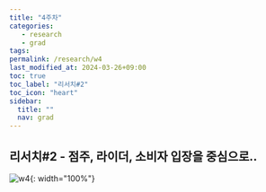 ```yaml
---
title: "4주차"
categories: 
   - research
   - grad
tags: 
permalink: /research/w4
last_modified_at: 2024-03-26+09:00
toc: true
toc_label: "리서치#2"
toc_icon: "heart"
sidebar:
  title: ""
  nav: grad
---
```

## 리서치#2 - 점주, 라이더, 소비자 입장을 중심으로..
![w4](/assets/img/grad/w4.png){: width="100%"} 
